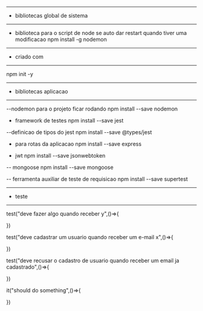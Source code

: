 --- ---------------------------------------------------
- bibliotecas global de sistema
--- ---------------------------------------------------
- biblioteca para o script de node se auto dar restart quando tiver uma modificacao
 npm install -g nodemon 
  
  
--- ---------------------------------------------------
- criado com
--- ---------------------------------------------------
npm init -y


--- ---------------------------------------------------
- bibliotecas aplicacao
--- ---------------------------------------------------

--nodemon para o projeto ficar rodando 
npm install --save nodemon

- framework de testes
npm install --save jest

--definicao de tipos do jest
npm install --save @types/jest

- para rotas da aplicacao
npm install --save express

- jwt
npm install --save jsonwebtoken

-- mongoose
npm install --save mongoose

-- ferramenta auxiliar de teste de requisicao
npm install --save supertest



--- ---------------------------------------------------
- teste
--- ---------------------------------------------------
test("deve fazer algo quando receber y",()=>{

})

test("deve cadastrar um usuario quando receber um e-mail x",()=>{

})

test("deve recusar o cadastro de usuario quando receber um email ja cadastrado",()=>{

})

it("should do something",()=>{

})